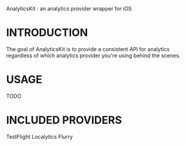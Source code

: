 AnalyticsKit : an analytics provider wrapper for iOS

INTRODUCTION
============
The goal of AnalyticsKit is to provide a consistent API for analytics
regardless of which analytics provider you're using behind the scenes.

USAGE
=====
TODO

INCLUDED PROVIDERS
==================
TestFlight
Localytics
Flurry
